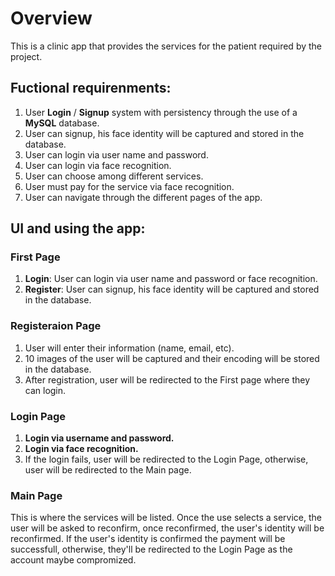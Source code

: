 # Overview

This is a clinic app that provides the services for the patient required by the project.

## Fuctional requirenments:

1. User **Login** / **Signup** system with persistency through the use of a **MySQL** database.
2. User can signup, his face identity will be captured and stored in the database.
3. User can login via user name and password.
4. User can login via face recognition.
5. User can choose among different services.
6. User must pay for the service via face recognition.
7. User can navigate through the different pages of the app.

## UI and using the app:

### First Page

1. **Login**: User can login via user name and password or face recognition.
2. **Register**: User can signup, his face identity will be captured and stored in the database.

### Registeraion Page

1. User will enter their information (name, email, etc).
2. 10 images of the user will be captured and their encoding will be stored in the database.
3. After registration, user will be redirected to the First page where they can login.

### Login Page

1. **Login via username and password.**
2. **Login via face recognition.**
3. If the login fails, user will be redirected to the Login Page, otherwise, user will be redirected to the Main page.

### Main Page

This is where the services will be listed.
Once the use selects a service, the user will be asked to reconfirm, once reconfirmed, the user's identity will be reconfirmed.
If the user's identity is confirmed the payment will be successfull, otherwise, they'll be redirected to the Login Page as the account maybe compromized.

